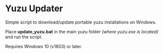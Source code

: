 # Yuzu Updater
Simple script to download/update portable yuzu installations on Windows.

Place **update_yuzu.bat** in the main yuzu folder _(where yuzu.exe is located)_ and run the script.

Requires Windows 10 (v1803) or later.
